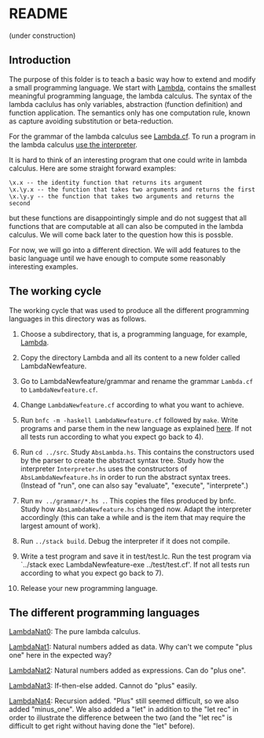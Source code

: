 # README

(under construction)

## Introduction

The purpose of this folder is to teach a basic way how to extend and modify a small programming language. We start with [Lambda](),
contains the smallest meaningful programming language, the lambda calculus. The syntax of the lambda caclulus has only variables, abstraction (function definition) and 
function application. The semantics only has one computation rule, known as capture avoiding substitution or beta-reduction.

For the grammar of the lambda calculus see [Lambda.cf](). To run a program in the lambda calculus [use the interpreter]().

It is hard to think of an interesting program that one could write in lambda calculus. Here are some straight forward examples:

    \x.x -- the identity function that returns its argument
    \x.\y.x -- the function that takes two arguments and returns the first
    \x.\y.y -- the function that takes two arguments and returns the second
    
but these functions are disappointingly simple and do not suggest that all functions that are computable at all can also be computed
in the lambda calculus. We will come back later to the question how this is possble.

For now, we will go into a different direction. We will add features to the basic language until we have enough to compute some reasonably
interesting examples.

## The working cycle

The working cycle that was used to produce all the different programming languages in this directory was as follows. 

1) Choose a subdirectory, that is, a programming language, for example, [Lambda]().

2) Copy the directory Lambda and all its content to a new folder called LambdaNewfeature.

3) Go to LambdaNewfeature/grammar and rename the grammar `Lambda.cf` to `LambdaNewfeature.cf`.

4) Change `LambdaNewfeature.cf` according to what you want to achieve.

5) Run `bnfc -m -haskell LambdaNewfeature.cf` followed by `make`. Write programs and parse them in the new language as explained [here]().
If not all tests run according to what you expect go back to 4).

6) Run `cd ../src`. Study `AbsLambda.hs`. This contains the constructors used by the parser to create the abstract syntax tree. 
Study how the interpreter `Interpreter.hs` uses the constructors of `AbsLambdaNewfeature.hs` in order to run
the abstract syntax trees. (Instead of "run", one can also say "evaluate", "execute", "interprete".)

7) Run `mv ../grammar/*.hs .`. This copies the files produced by bnfc. 
Study how `AbsLambdaNewfeature.hs` changed now. Adapt the interpreter accordingly (this can take a while and is the item that may require the largest amount of work).

8) Run `../stack build`. Debug the interpreter if it does not compile. 

9) Write a test program and save it in test/test.lc. Run the test program via `../stack exec LambdaNewfeature-exe ../test/test.cf'. 
If not all tests run according to what you expect go back to 7).

10) Release your new programming language.

## The different programming languages

[LambdaNat0](): The pure lambda calculus.

[LambdaNat1](): Natural numbers added as data. Why can't we compute "plus one" here in the expected way?

[LambdaNat2](): Natural numbers added as expressions. Can do "plus one".

[LambdaNat3](): If-then-else added. Cannot do "plus" easily.

[LambdaNat4](): Recursion added. "Plus" still seemed difficult, so we also added "minus_one". We also added a "let" in addition to the "let rec" in order to illustrate the difference between the two (and the "let rec" is difficult to get right without having done the "let" before).






